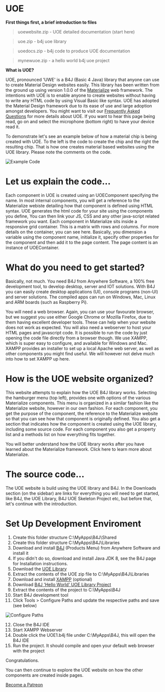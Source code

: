 # UOE

**First things first, a brief introduction to files**

>uoewebsite.zip - UOE detailed documentation (start here)

>uoe.zip - b4j uoe library

>uoedocs.zip - b4j code to produce UOE documentation

>mynewuoe.zip - a hello world b4j uoe project

**What is UOE?**

UOE, pronounced 'UWE' is a B4J (Basic 4 Java) library that anyone can use to create Material Design websites easily. This library has been written from the ground up using version 1.0.0 of the [Materialize](https://materializecss.com/) web framework. The intentions with UOE is to enable anyone to create websites without having to write any HTML code by using Visual Basic like syntax. UOE has adopted the Material Design framework due to its ease of use and large adoption amongst developers. You might want to visit our [Frequently Asked Questions](http://www.mbangas.com/uoe/faq.html) for more details about UOE. If you want to hear this page being read, go on and select the microphone (bottom right) to have your device read it.

To demonstrate let's see an example below of how a material chip is being created with UOE. To the left is the code to create the chip and the right the resulting chip. That is how one creates material based websites using the UOE library. Please note the comments on the code.

![Example Code](http://www.mbangas.com/uoe/images/examplechip.png)


# Let us explain the code...

Each component in UOE is created using an UOEComponent specifying the name. In most internal components, you will get a reference to the Materialize webiste detailing how that component is defined using HTML syntax. UOE generates the html code for your site using the components you define, You can then link your JS, CSS and any other java-script related framework you want. Each component in Materialize sits inside a responsive grid container. This is a matrix with rows and columns. For more details on the container, you can see here. Basically, you dimension a variable using the component name, initialize it, specify other properties for the component and then add it to the page content. The page content is an instance of UOEContainer.

# What do you need to get started?

Basically, not much. You need B4J from Anywhere Software, a 100% free development tool, to develop desktop, server and IOT solutions. With B4J you can easily create desktop applications (UI), console programs (non-UI) and server solutions. The compiled apps can run on Windows, Mac, Linux and ARM boards (such as Raspberry Pi).

You will need a web browser. Again, you can use your favourate browser, but we suggest you use either Google Chrome or Mozilla Firefox, due to them having excellent developer tools. These can help when your website does not work as expected. You will also need a webserver to host your HTML pages and javascript code. It is possible to run the code by just opening the code file directly from a browser though. We use XAMPP, which is super easy to configure, and available for Windows and Mac. XAMPP provides an installer to set up a local Apache web server, as well as other components you might find useful. We will however not delve much into how to set XAMPP up here.

# How is the UOE website organized?

This website attempts to explain how the UOE B4J library works. Selecting the hamburger menu (top left), provides one with options of the various Materialize components. This menu is organized in a similar fashion like the Materialize website, however in our own fashion. For each component, you get the purpose of the component, the reference to the Materialize website so that you can see how that component is originally defined. You also get a section that indicates how the component is created using the UOE library, including some source code. For each component you also get a property list and a methods list on how everything fits together.

You will better understand how the UOE library works after you have learned about the Materialize framework. Click here to learn more about Materialize.

# The source code...

The UOE website is build using the UOE library and B4J. In the Downloads section (on the sidebar) are links for everything you will need to get started, like B4J, the UOE Library, B4J UOE Skeleton Project etc, but before that, let's continue with the introduction.

# Set Up Development Enviroment

1. Create this folder structure C:\MyApps\B4J\Shared
2. Create this folder structure C:\MyApps\B4J\Libraries
3. Download and install [B4J](https://www.idevaffiliate.com/33168/74.html) (Products Menu) from Anywhere Software and install it
4. If you didn't do so, download and install Java JDK 8, see the B4J page for Installation instructions.
5. Download the [UOE Library](https://www.dropbox.com/s/cg18gc4kl6320pv/UOE.zip?dl=0)
6. Extract the contents of the UOE zip file to C:\MyApps\B4J\Libraries
7. Download and install [XAMPP](https://www.apachefriends.org/index.html%3Cbr/%3E) (optional)
8. Download [B4J 'Hello World' UOE Library Project](https://www.dropbox.com/s/mrwor5g3fby1g0m/MyNewUOE.zip?dl=0)
9. Extract the contents of the project to C:\MyApps\B4J
10. Start B4J development tool
11. Click Tools > Configure Paths and update the respective paths and save (see below)

![Configure Paths](http://www.mbangas.com/uoe/images/configurepaths.png)

12. Close the B4J IDE
13. Start XAMPP Webserver
13. Double click the UOE1.b4j file under C:\MyApps\B4J, this will open the B4J IDE
14. Run the project. It should compile and open your default web browser with the project

Congratulations.

You can then continue to explore the UOE website on how the other components are created inside pages.

[Become a Patreon](https://www.patreon.com/join/mashiane)
